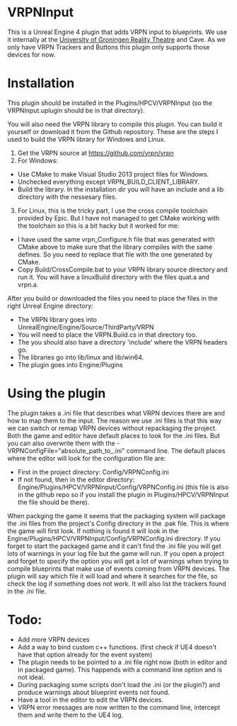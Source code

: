 # VRPNInput
This is a Unreal Engine 4 plugin that adds VRPN input to blueprints. We use it internally at the [University of Groningen Reality Theatre](http://www.rug.nl/science-and-society/centre-for-information-technology/research/hpcv/) and Cave.
As we only have VRPN Trackers and Buttons this plugin only supports those devices for now.

# Installation
This plugin should be installed in the Plugins/HPCV/VRPNInput (so the VRPNInput.uplugin should be in that directory).

You will also need the VRPN library to compile this plugin. You can build it yourself or download it from the Github repository.
These are the steps I used to build the VRPN library for Windows and Linux.

1. Get the VRPN source at https://github.com/vrpn/vrpn
2. For Windows:
 * Use CMake to make Visual Studio 2013 project files for Windows.
 * Unchecked everything except VRPN_BUILD_CLIENT_LIBRARY.
 * Build the library. In the installation dir you will have an include and a lib directory with the nessesary files.
3. For Linux, this is the tricky part, I use the cross compile toolchain provided by Epic. But I have not managed to get CMake working with the toolchain so this is a bit hacky but it worked for me:
 * I have used the same vrpn_Configure.h file that was generated with CMake above to make sure that the library compiles with the same defines. So you need to replace that file with the one generated by CMake.
 * Copy Build/CrossCompile.bat to your VRPN library source directory and run it. You will have a linuxBuild directory with the files quat.a and vrpn.a.
 
After you build or downloaded the files you need to place the files in the right Unreal Engine directory:
* The VRPN library goes into UnrealEngine/Engine/Source/ThirdParty/VRPN
 * You will need to place the VRPN.Build.cs in that directory too.
 * The you should also have a directory 'include' where the VRPN headers go.
 * The libraries go into lib/linux and lib/win64.
* The plugin goes into Engine/Plugins

# Using the plugin
The plugin takes a .ini file that describes what VRPN devices there are and how to map them to the input.
The reason we use .ini files is that this way we can switch or remap VRPN devices without repackaging the project.
Both the game and editor have default places to look for the .ini files. But you can also overwrite them with the -VRPNConfigFile="absolute_path_to_.ini" command line.
The default places where the editor will look for the configuration file are:
* First in the project directory: Config/VRPNConfig.ini
* If not found, then in the editor directory:  Engine/Plugins/HPCV/VRPNInput/Config/VRPNConfig.ini (this file is also in the github repo so if you install the plugin in Plugins/HPCV/VRPNInput the file should be there).

When packging the game it seems that the packaging system will package the .ini files from the project's Config directory in the .pak file. This is where the game will first look.
If nothing is found it will look in the Engine/Plugins/HPCV/VRPNInput/Config/VRPNConfig.ini directory.
If you forget to start the packaged game and it can't find the .ini file you will get lots of warnings in your log file but the game will run.
If you open a project and forget to specify the option you will get a lot of warnings when trying to compile blueprints that make use of events coming from VRPN devices.
The plugin will say which file it will load and where it searches for the file, so check the log if something does not work. It will also list the trackers found in the .ini file.

# Todo:
* Add more VRPN devices
* Add a way to bind custom c++ functions. (first check if UE4 doesn't have that option already for the event system)
* The plugin needs to be pointed to a .ini file right now (both in editor and in packaged game). This happends with a command line option and is not ideal.
 * During packaging some scripts don't load the .ini (or the plugin?) and produce warnings about blueprint events not found.
 * Have a tool in the editor to edit the VRPN devices.
* VRPN error messages are now written to the command line, intercept them and write them to the UE4 log.
